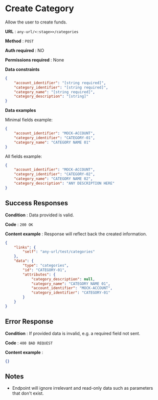 # Create Category

Allow the user to create funds.

**URL** : `any-url/<:stage>>/categories`

**Method** : `POST`

**Auth required** : NO

**Permissions required** : None

**Data constraints**

```json
{
    "account_identifier": "[string required]",
    "category_identifier": "[string required]",
    "category_name": "[string required]",
    "category_description": "[string]"
}
```

**Data examples**

Minimal fields example:

```json
{
	"account_identifier": "MOCK-ACCOUNT",
	"category_identifier": "CATEGORY-01",
	"category_name": "CATEGORY NAME 01"
}
```

All fields example:


```json
{
	"account_identifier": "MOCK-ACCOUNT",
	"category_identifier": "CATEGORY-02",
	"category_name": "CATEGORY NAME 02",
    "category_description": "ANY DESCRIPTION HERE"
}
```

## Success Responses

**Condition** : Data provided is valid.

**Code** : `200 OK`

**Content example** : Response will reflect back the created information.
```json
{
    "links": {
        "self": "any-url/test/categories"
    },
    "data": {
        "type": "categories",
        "id": "CATEGORY-01",
        "attributes": {
            "category_description": null,
            "category_name": "CATEGORY NAME 01",
            "account_identifier": "MOCK-ACCOUNT",
            "category_identifier": "CATEGORY-01"
        }
    }
}
```

## Error Response

**Condition** : If provided data is invalid, e.g. a required field not sent.

**Code** : `400 BAD REQUEST`

**Content example** :

```json
{}
```

## Notes

* Endpoint will ignore irrelevant and read-only data such as parameters that
  don't exist.
